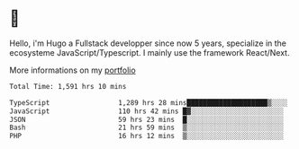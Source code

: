 # 👋 

Hello, i'm Hugo a Fullstack developper since now 5 years, specialize in the ecosysteme JavaScript/Typescript. I mainly use the framework React/Next.

More informations on my [portfolio](https://hcampos.fr)

<!--START_SECTION:waka-->

```txt
Total Time: 1,591 hrs 10 mins

TypeScript                 1,289 hrs 28 mins████████████████████▒░░░░   81.04 %
JavaScript                 110 hrs 42 mins █▓░░░░░░░░░░░░░░░░░░░░░░░   06.96 %
JSON                       59 hrs 23 mins  █░░░░░░░░░░░░░░░░░░░░░░░░   03.73 %
Bash                       21 hrs 59 mins  ▒░░░░░░░░░░░░░░░░░░░░░░░░   01.38 %
PHP                        16 hrs 12 mins  ▒░░░░░░░░░░░░░░░░░░░░░░░░   01.02 %
```

<!--END_SECTION:waka-->
